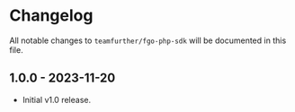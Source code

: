 # Changelog

All notable changes to `teamfurther/fgo-php-sdk` will be documented in this file.

## 1.0.0 - 2023-11-20
- Initial v1.0 release.